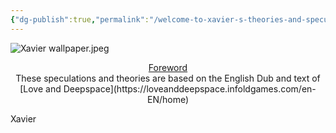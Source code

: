 ```yaml
---
{"dg-publish":true,"permalink":"/welcome-to-xavier-s-theories-and-speculations-database/","tags":["gardenEntry"]}
---
```



![Xavier wallpaper.jpeg](/img/user/Xavier%20wallpaper.jpeg)

<center><u>Foreword</u></center>

<center>These speculations and theories are based on the English Dub and text of [Love and Deepspace](https://loveanddeepspace.infoldgames.com/en-EN/home) </center>



Xavier
